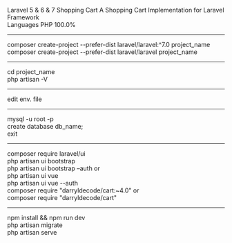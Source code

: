 Laravel 5 & 6 & 7 Shopping Cart
A Shopping Cart Implementation for Laravel Framework
<br>
Languages
PHP  100.0%
<hr>
composer create-project --prefer-dist laravel/laravel:^7.0 project_name <br>
composer create-project --prefer-dist laravel/laravel project_name <br>
<hr>
cd project_name<br>
php artisan -V <br>
<hr>
edit env. file <br>
<hr>
mysql -u root -p <br>
create database db_name; <br>
exit <br>
<hr>
composer require laravel/ui <br>
php artisan ui bootstrap <br>
php artisan ui bootstrap –auth   or <br>
php artisan ui vue <br>
php artisan ui vue --auth <br>
composer require "darryldecode/cart:~4.0"   or <br>
composer require "darryldecode/cart" <br>
<hr>
npm install && npm run dev <br>
php artisan migrate <br>
php artisan serve <br>

